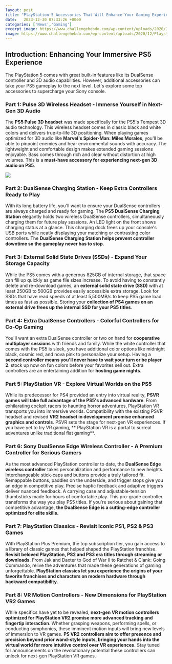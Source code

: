 ```yaml
---
layout: post
title: "PlayStation 5 Accessories That Will Enhance Your Gaming Experience"
date:   2023-12-30 07:33:26 +0000
categories: ['News','Gaming']
excerpt_image: https://www.challengehebdo.com/wp-content/uploads/2020/12/Playstation-5-accessories-gadgets-to-enhance-the-gaming-experience.jpg
image: https://www.challengehebdo.com/wp-content/uploads/2020/12/Playstation-5-accessories-gadgets-to-enhance-the-gaming-experience.jpg
---
```


## Introduction: Enhancing Your Immersive PS5 Experience
The PlayStation 5 comes with great built-in features like its DualSense controller and 3D audio capabilities. However, additional accessories can take your PS5 gameplay to the next level. Let's explore some top accessories to supercharge your Sony console.
### Part 1: Pulse 3D Wireless Headset - Immerse Yourself in Next-Gen 3D Audio
The **PS5 Pulse 3D headset** was made specifically for the PS5's Tempest 3D audio technology. This wireless headset comes in classic black and white colors and delivers true-to-life 3D positioning. When playing games optimized for 3D audio like **Marvel's Spider-Man: Miles Morales**, you'll be able to pinpoint enemies and hear environmental sounds with accuracy. The lightweight and comfortable design makes extended gaming sessions enjoyable. Bass comes through rich and clear without distortion at high volumes. This is a **must-have accessory for experiencing next-gen 3D audio on PS5**.

![](https://cdn.images.express.co.uk/img/dynamic/143/590x/secondary/Pacrate-Stereo-Gaming-Headset-Orzly-PS5-Controller-Charging-Station-2818573.jpg?r=1608627948341)
### Part 2: DualSense Charging Station - Keep Extra Controllers Ready to Play  
With its long battery life, you'll want to ensure your DualSense controllers are always charged and ready for gaming. The **PS5 DualSense Charging Station** elegantly holds two wireless DualSense controllers, simultaneously charging them for future play sessions. An LED light on the front shows charging status at a glance. This charging dock frees up your console's USB ports while neatly displaying your matching or contrasting color controllers. The **DualSense Charging Station helps prevent controller downtime so the gameplay never has to stop**.
### Part 3: **External Solid State Drives (SSDs) - Expand Your Storage Capacity** 
While the PS5 comes with a generous 825GB of internal storage, that space can fill up quickly as game file sizes increase. To avoid having to constantly delete and re-download games, an **external solid state drive (SSD)** with at least 250GB to 500GB provides easily accessible extra storage. Look for SSDs that have read speeds of at least 5,500MB/s to keep PS5 game load times as fast as possible. Storing your **collection of PS4 games on an external drive frees up the internal SSD for your PS5 titles**.
### Part 4: Extra DualSense Controllers - Colorful Controllers for Co-Op Gaming   
You'll want an extra DualSense controller or two on hand for **cooperative multiplayer sessions** with friends and family. While the white controller that comes with the PS5 is sleek, you have additional color options like midnight black, cosmic red, and nova pink to personalize your setup. Having a **second controller means you'll never have to wait your turn or be player 2**. stock up now on fun colors before your favorites sell out. Extra controllers are an entertaining addition for **hosting game nights**.
### Part 5: PlayStation VR - Explore Virtual Worlds on the PS5
While its predecessor for PS4 provided an entry into virtual reality, **PSVR games will take full advantage of the PS5's advanced hardware**. From exhilarating cockpit racers to haunting horror adventures, PlayStation VR transports you into immersive worlds. Compatibility with the existing PSVR headset and revised **VR2 headset in development promise enhanced graphics and controls**. PSVR sets the stage for next-gen VR experiences. If you have yet to try VR gaming, ** PlayStation VR is a portal to surreal adventures unlike traditional flat gaming**.
### Part 6: Sony DualSense Edge Wireless Controller - A Premium Controller for Serious Gamers  
As the most advanced PlayStation controller to date, the **DualSense Edge wireless controller** takes personalization and performance to new heights. Interchangeable stick-caps and buttons provide a truly tailored fit. Remappable buttons, paddles on the underside, and trigger stops give you an edge in competitive play. Precise haptic feedback and adaptive triggers deliver nuanced feedback. A carrying case and adjustable-tension thumbsticks made for hours of comfortable play. This pro-grade controller transforms the way you play PS5 titles. If you're serious about gaining that competitive advantage, **the DualSense Edge is a cutting-edge controller optimized for elite skills.**
### Part 7: PlayStation Classics - Revisit Iconic PS1, PS2 & PS3 Games 
With PlayStation Plus Premium, the top subscription tier, you gain access to a library of classic games that helped shaped the PlayStation franchise. **Revisit beloved PlayStation, PS2 and PS3 era titles through streaming or downloads**. From Jak and Daxter to God of War II to Ratchet & Clank: Going Commando, relive the adventures that made these generations of gaming unforgettable. **PlayStation classics let you experience the origins of your favorite franchises and characters on modern hardware through backward compatibility.**
### Part 8: VR Motion Controllers - New Dimensions for PlayStation VR2 Games
While specifics have yet to be revealed, **next-gen VR motion controllers optimized for PlayStation VR2 promise more advanced tracking and fingertip interaction**. Whether grasping weapons, performing spells, or conducting symphonies, these imminent motion inputs will bring new levels of immersion to VR games. **PS VR2 controllers aim to offer presence and precision beyond prior wand-style inputs, bringing your hands into the virtual world for more intuitive control over VR experiences.** Stay tuned for announcements on the revolutionary potential these controllers can unlock for next-gen PlayStation VR games.          